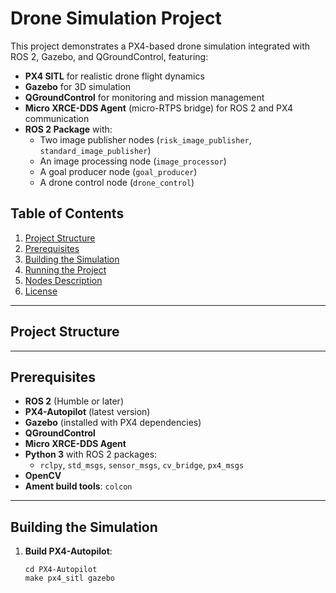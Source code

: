 # Drone Simulation Project

This project demonstrates a PX4-based drone simulation integrated with ROS 2, Gazebo, and QGroundControl, featuring:

- **PX4 SITL** for realistic drone flight dynamics  
- **Gazebo** for 3D simulation  
- **QGroundControl** for monitoring and mission management  
- **Micro XRCE-DDS Agent** (micro-RTPS bridge) for ROS 2 and PX4 communication  
- **ROS 2 Package** with:  
  - Two image publisher nodes (`risk_image_publisher`, `standard_image_publisher`)  
  - An image processing node (`image_processor`)  
  - A goal producer node (`goal_producer`)  
  - A drone control node (`drone_control`)

## Table of Contents

1. [Project Structure](#project-structure)  
2. [Prerequisites](#prerequisites)  
3. [Building the Simulation](#building-the-simulation)  
4. [Running the Project](#running-the-project)  
5. [Nodes Description](#nodes-description)  
6. [License](#license)

---

## Project Structure


---

## Prerequisites

- **ROS 2** (Humble or later)  
- **PX4-Autopilot** (latest version)  
- **Gazebo** (installed with PX4 dependencies)  
- **QGroundControl**  
- **Micro XRCE-DDS Agent**  
- **Python 3** with ROS 2 packages:
  - `rclpy`, `std_msgs`, `sensor_msgs`, `cv_bridge`, `px4_msgs`
- **OpenCV**  
- **Ament build tools**: `colcon`

---

## Building the Simulation

1. **Build PX4-Autopilot**:

   ```shell
   cd PX4-Autopilot
   make px4_sitl gazebo
